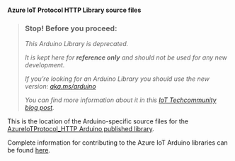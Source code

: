#### Azure IoT Protocol HTTP Library source files

> ### Stop! Before you proceed:
>
> _This Arduino Library is deprecated._
>
> _It is kept here for **reference only** and should not be used for any new development._
>
> _If you’re looking for an Arduino Library you should use the new version: [aka.ms/arduino](https://aka.ms/arduino)_
>
>_You can find more information about it in this [IoT Techcommunity blog post](https://techcommunity.microsoft.com/t5/internet-of-things-blog/arduino-library-for-azure-iot/ba-p/3034455)._
>

This is the location of the Arduino-specific source files for the
[AzureIoTProtocol_HTTP Arduino published library](https://github.com/Azure/azure-iot-arduino-protocol-http). 

Complete information for contributing to the Azure IoT Arduino libraries
can be found [here](https://github.com/Azure/azure-iot-pal-arduino).
